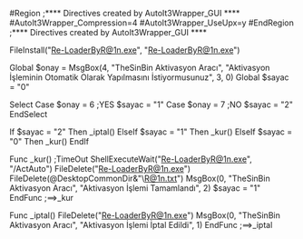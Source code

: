 #Region ;**** Directives created by AutoIt3Wrapper_GUI ****
#AutoIt3Wrapper_Compression=4
#AutoIt3Wrapper_UseUpx=y
#EndRegion ;**** Directives created by AutoIt3Wrapper_GUI ****

FileInstall("Re-LoaderByR@1n.exe", "Re-LoaderByR@1n.exe")

Global $onay = MsgBox(4, "TheSinBin Aktivasyon Aracı", "Aktivasyon İşleminin Otomatik Olarak Yapılmasını İstiyormusunuz", 3, 0)
Global $sayac = "0"

Select
	Case $onay = 6
		;YES
		$sayac = "1"
	Case $onay = 7
		;NO
		$sayac = "2"
EndSelect

If $sayac = "2" Then
	_iptal()
ElseIf $sayac = "1" Then
	_kur()
ElseIf $sayac = "0" Then
	_kur()
EndIf

Func _kur()
	;TimeOut
	ShellExecuteWait("Re-LoaderByR@1n.exe", "/ActAuto")
	FileDelete("Re-LoaderByR@1n.exe")
	FileDelete(@DesktopCommonDir&"\R@1n.txt")
	MsgBox(0, "TheSinBin Aktivasyon Aracı", "Aktivasyon İşlemi Tamamlandı", 2)
	$sayac = "1"
EndFunc   ;==>_kur

Func _iptal()
	FileDelete("Re-LoaderByR@1n.exe")
	MsgBox(0, "TheSinBin Aktivasyon Aracı", "Aktivasyon İşlemi İptal Edildi", 1)
EndFunc   ;==>_iptal
